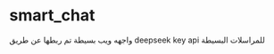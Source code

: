 <h1>smart_chat</h1>
<p>
  واجهه ويب بسيطة تم ربطها عن طريق deepseek key api للمراسلات البسيطة 
</p>
